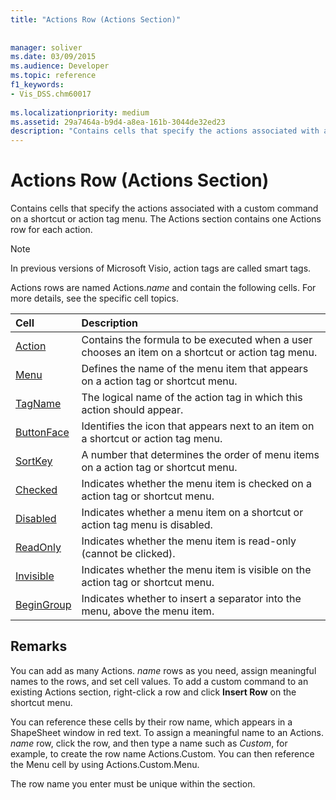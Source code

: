 ```yaml
---
title: "Actions Row (Actions Section)"
 
 
manager: soliver
ms.date: 03/09/2015
ms.audience: Developer
ms.topic: reference
f1_keywords:
- Vis_DSS.chm60017
 
ms.localizationpriority: medium
ms.assetid: 29a7464a-b9d4-a8ea-161b-3044de32ed23
description: "Contains cells that specify the actions associated with a custom command on a shortcut or action tag menu. The Actions section contains one Actions row for each action."
---
```


# Actions Row (Actions Section)

Contains cells that specify the actions associated with a custom command on a shortcut or action tag menu. The Actions section contains one Actions row for each action.
  
> [!NOTE]
> In previous versions of Microsoft Visio, action tags are called smart tags.
  
Actions rows are named Actions.*name* and contain the following cells. For more details, see the specific cell topics.
  
|**Cell**|**Description**|
|:-----|:-----|
|[Action](action-cell-actions-section.md) <br/> |Contains the formula to be executed when a user chooses an item on a shortcut or action tag menu. |
|[Menu](menu-cell-actions-section.md) <br/> |Defines the name of the menu item that appears on a action tag or shortcut menu. |
|[TagName](tagname-cell-actions-section.md) <br/> |The logical name of the action tag in which this action should appear. |
|[ButtonFace](buttonface-cell-actions-section.md) <br/> |Identifies the icon that appears next to an item on a shortcut or action tag menu. |
|[SortKey](sortkey-cell-actions-section.md) <br/> |A number that determines the order of menu items on a action tag or shortcut menu. |
|[Checked](checked-cell-actions-section.md) <br/> |Indicates whether the menu item is checked on a action tag or shortcut menu. |
|[Disabled](disabled-cell-actions-section.md) <br/> |Indicates whether a menu item on a shortcut or action tag menu is disabled. |
|[ReadOnly](readonly-cell-actions-section.md) <br/> |Indicates whether the menu item is read-only (cannot be clicked). |
|[Invisible](invisible-cell-actions-section.md) <br/> |Indicates whether the menu item is visible on the action tag or shortcut menu. |
|[BeginGroup](begingroup-cell-actions-section.md) <br/> |Indicates whether to insert a separator into the menu, above the menu item. |

## Remarks

 You can add as many Actions. *name* rows as you need, assign meaningful names to the rows, and set cell values. To add a custom command to an existing Actions section, right-click a row and click **Insert Row** on the shortcut menu.
  
You can reference these cells by their row name, which appears in a ShapeSheet window in red text. To assign a meaningful name to an Actions. *name* row, click the row, and then type a name such as *Custom*, for example, to create the row name Actions.Custom. You can then reference the Menu cell by using Actions.Custom.Menu.
  
The row name you enter must be unique within the section.
  